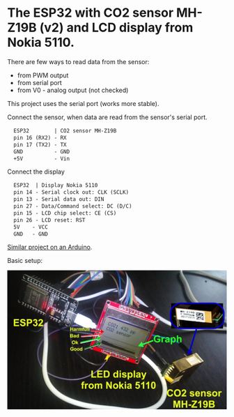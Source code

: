# The ESP32 with CO2 sensor MH-Z19B (v2) and LCD display from Nokia 5110.
There are few ways to read data from the sensor:
* from PWM output 
* from serial port
* from V0 - analog output (not checked)

This project uses the serial port (works more stable).

Connect the sensor, when data are read from the sensor's serial port.
```
  ESP32        | CO2 sensor MH-Z19B
  pin 16 (RX2) - RX
  pin 17 (TX2) - TX
  GND          - GND
  +5V          - Vin
```
Connect the display
```
  ESP32  | Display Nokia 5110
  pin 14 - Serial clock out: CLK (SCLK)
  pin 13 - Serial data out: DIN
  pin 27 - Data/Command select: DC (D/C)
  pin 15 - LCD chip select: CE (CS)
  pin 26 - LCD reset: RST
  5V    - VCC
  GND   - GND
```

[Similar project on an Arduino](https://github.com/satr/arduino-with-co2-sensor-mh-z19b-and-lcd-display-nokia-5110).

Basic setup:

![](docs/images/esp32-with-co2-sensor-mh-z19b-and-graph.jpg)
